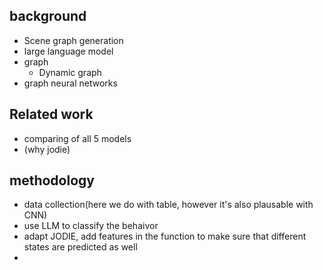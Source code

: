 
## background 
- Scene graph generation
- large language model
- graph
    - Dynamic graph
- graph neural networks

## Related work
  - comparing of all 5 models
  - (why jodie)

## methodology
- data collection(here we do with table, however it's also plausable with CNN)
- use LLM to classify the behaivor
- adapt JODIE, add features in the function to make sure that different states are predicted as well
- 

